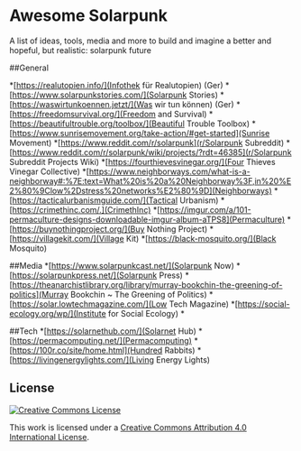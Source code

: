 # Awesome Solarpunk

A list of ideas, tools, media and more to build and imagine a better and hopeful, but realistic: solarpunk future

##General

*[https://realutopien.info/](Infothek für Realutopien) (Ger)
*[https://www.solarpunkstories.com/](Solarpunk Stories)
*[https://waswirtunkoennen.jetzt/](Was wir tun können) (Ger)
*[https://freedomsurvival.org/](Freedom and Survival)
*[https://beautifultrouble.org/toolbox/](Beautiful Trouble Toolbox)
*[https://www.sunrisemovement.org/take-action/#get-started](Sunrise Movement)
*[https://www.reddit.com/r/solarpunk](r/Solarpunk Subreddit)
	*[https://www.reddit.com/r/solarpunk/wiki/projects/?rdt=46385](r/Solarpunk Subreddit Projects Wiki)
*[https://fourthievesvinegar.org/](Four Thieves Vinegar Collective)
*[https://www.neighborways.com/what-is-a-neighborway#:%7E:text=What%20is%20a%20Neighborway%3F,in%20%E2%80%9Clow%2Dstress%20networks%E2%80%9D](Neighborways)
*[https://tacticalurbanismguide.com/](Tactical Urbanism)
*[https://crimethinc.com/.](CrimethInc)
*[https://imgur.com/a/101-permaculture-designs-downloadable-imgur-album-aTPS8](Permaculture)
*[https://buynothingproject.org/](Buy Nothing Project)
*[https://villagekit.com/](Village Kit)
*[https://black-mosquito.org/](Black Mosquito)

##Media
*[https://www.solarpunkcast.net/](Solarpunk Now)
*[https://solarpunkpress.net/](Solarpunk Press)
*[https://theanarchistlibrary.org/library/murray-bookchin-the-greening-of-politics](Murray Bookchin ~ The Greening of Politics)
*[https://solar.lowtechmagazine.com/](Low Tech Magazine)
*[https://social-ecology.org/wp/](Institute for Social Ecology)
*

##Tech
*[https://solarnethub.com/](Solarnet Hub)
*[https://permacomputing.net/](Permacomputing)
*[https://100r.co/site/home.html](Hundred Rabbits)
*[https://livingenergylights.com/](Living Energy Lights)


## License


[![Creative Commons License](http://i.creativecommons.org/l/by/4.0/88x31.png)](https://creativecommons.org/licenses/by/4.0/)

This work is licensed under a [Creative Commons Attribution 4.0 International License](http://creativecommons.org/licenses/by/4.0/).
